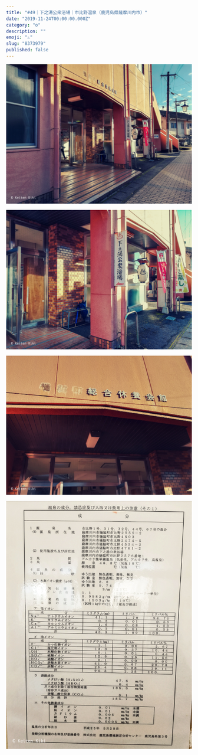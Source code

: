 ```yaml
---
title: "#49｜下之湯公衆浴場｜市比野温泉（鹿児島県薩摩川内市）"
date: "2019-11-24T00:00:00.000Z"
category: "o"
description: ""
emoji: "♨️"
slug: "8373979"
published: false
---
```


![♨](01.jpg)

![♨](02.jpg)

![♨](03.jpg)

![♨](04.jpg)
